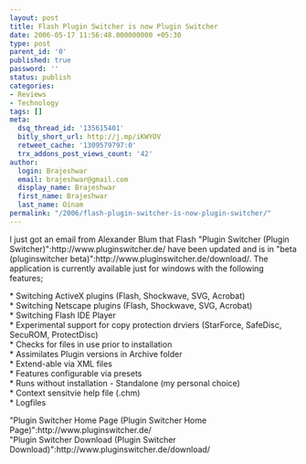 ```yaml
---
layout: post
title: Flash Plugin Switcher is now Plugin Switcher
date: 2006-05-17 11:56:48.000000000 +05:30
type: post
parent_id: '0'
published: true
password: ''
status: publish
categories:
- Reviews
- Technology
tags: []
meta:
  dsq_thread_id: '135615401'
  bitly_short_url: http://j.mp/iKWYOV
  retweet_cache: '1309579797:0'
  trx_addons_post_views_count: '42'
author:
  login: Brajeshwar
  email: brajeshwar@gmail.com
  display_name: Brajeshwar
  first_name: Brajeshwar
  last_name: Oinam
permalink: "/2006/flash-plugin-switcher-is-now-plugin-switcher/"
---
```

<p>I just got an email from Alexander Blum that Flash "Plugin Switcher (Plugin Switcher)":http://www.pluginswitcher.de/ have been updated and is in "beta (pluginswitcher beta)":http://www.pluginswitcher.de/download/. The application is currently available just for windows with the following features;</p>
<p>* Switching ActiveX plugins (Flash, Shockwave, SVG, Acrobat)<br />
* Switching Netscape plugins (Flash, Shockwave, SVG, Acrobat)<br />
* Switching Flash IDE Player<br />
* Experimental support for copy protection drviers (StarForce, SafeDisc, SecuROM, ProtectDisc)<br />
* Checks for files in use prior to installation<br />
* Assimilates Plugin versions in Archive folder<br />
* Extend-able via XML files<br />
* Features configurable via presets<br />
* Runs without installation - Standalone (my personal choice)<br />
* Context sensitvie help file (.chm)<br />
* Logfiles</p>
<p>"Plugin Switcher Home Page (Plugin Switcher Home Page)":http://www.pluginswitcher.de/<br />
"Plugin Switcher Download (Plugin Switcher Download)":http://www.pluginswitcher.de/download/</p>
